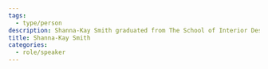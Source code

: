```yaml
---
tags:
  - type/person
description: Shanna-Kay Smith graduated from The School of Interior Design at Ryerson Univerity; she is the Chapter Director, developing the strategy and objectives for Open Architecture Toronto.
title: Shanna-Kay Smith
categories:
  - role/speaker
---
```


